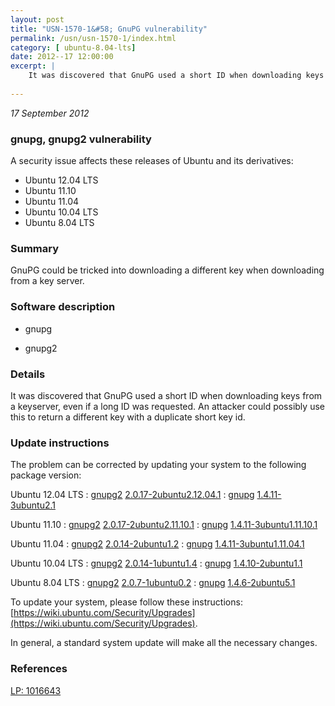 ```yaml
---
layout: post
title: "USN-1570-1&#58; GnuPG vulnerability"
permalink: /usn/usn-1570-1/index.html
category: [ ubuntu-8.04-lts]
date: 2012--17 12:00:00
excerpt: |
    It was discovered that GnuPG used a short ID when downloading keys from a keyserver, even if a long ID was requested. An attacker could possibly use this to return a different key with a duplicate short key id. 
    
--- 
```

 
 

*17 September 2012*

### gnupg, gnupg2 vulnerability

A security issue affects these releases of Ubuntu and its derivatives:

* Ubuntu 12.04 LTS
* Ubuntu 11.10
* Ubuntu 11.04
* Ubuntu 10.04 LTS
* Ubuntu 8.04 LTS

### Summary

GnuPG could be tricked into downloading a different key when downloading from a key server.

### Software description

* gnupg 

* gnupg2 

### Details

It was discovered that GnuPG used a short ID when downloading keys from a keyserver, even if a long ID was requested. An attacker could possibly use this to return a different key with a duplicate short key id. 

### Update instructions

The problem can be corrected by updating your system to the following package version:

Ubuntu 12.04 LTS
 : [gnupg2](https://launchpad.net/ubuntu/+source/gnupg2) <span> [2.0.17-2ubuntu2.12.04.1](https://launchpad.net/ubuntu/+source/gnupg2/2.0.17-2ubuntu2.12.04.1) </span> 
 : [gnupg](https://launchpad.net/ubuntu/+source/gnupg) <span> [1.4.11-3ubuntu2.1](https://launchpad.net/ubuntu/+source/gnupg/1.4.11-3ubuntu2.1) </span> 

Ubuntu 11.10
 : [gnupg2](https://launchpad.net/ubuntu/+source/gnupg2) <span> [2.0.17-2ubuntu2.11.10.1](https://launchpad.net/ubuntu/+source/gnupg2/2.0.17-2ubuntu2.11.10.1) </span> 
 : [gnupg](https://launchpad.net/ubuntu/+source/gnupg) <span> [1.4.11-3ubuntu1.11.10.1](https://launchpad.net/ubuntu/+source/gnupg/1.4.11-3ubuntu1.11.10.1) </span> 

Ubuntu 11.04
 : [gnupg2](https://launchpad.net/ubuntu/+source/gnupg2) <span> [2.0.14-2ubuntu1.2](https://launchpad.net/ubuntu/+source/gnupg2/2.0.14-2ubuntu1.2) </span> 
 : [gnupg](https://launchpad.net/ubuntu/+source/gnupg) <span> [1.4.11-3ubuntu1.11.04.1](https://launchpad.net/ubuntu/+source/gnupg/1.4.11-3ubuntu1.11.04.1) </span> 

Ubuntu 10.04 LTS
 : [gnupg2](https://launchpad.net/ubuntu/+source/gnupg2) <span> [2.0.14-1ubuntu1.4](https://launchpad.net/ubuntu/+source/gnupg2/2.0.14-1ubuntu1.4) </span> 
 : [gnupg](https://launchpad.net/ubuntu/+source/gnupg) <span> [1.4.10-2ubuntu1.1](https://launchpad.net/ubuntu/+source/gnupg/1.4.10-2ubuntu1.1) </span> 

Ubuntu 8.04 LTS
 : [gnupg2](https://launchpad.net/ubuntu/+source/gnupg2) <span> [2.0.7-1ubuntu0.2](https://launchpad.net/ubuntu/+source/gnupg2/2.0.7-1ubuntu0.2) </span> 
 : [gnupg](https://launchpad.net/ubuntu/+source/gnupg) <span> [1.4.6-2ubuntu5.1](https://launchpad.net/ubuntu/+source/gnupg/1.4.6-2ubuntu5.1) </span> 

To update your system, please follow these instructions: [https://wiki.ubuntu.com/Security/Upgrades](https://wiki.ubuntu.com/Security/Upgrades).

In general, a standard system update will make all the necessary changes. 

### References

 
 [LP: 1016643](https://launchpad.net/bugs/1016643)
 

